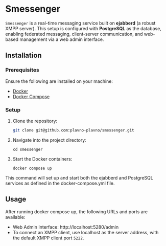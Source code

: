 # Smessenger

`Smessenger` is a real-time messaging service built on **ejabberd** (a robust XMPP server). This setup is configured with **PostgreSQL** as the database, enabling federated messaging, client-server communication, and web-based management via a web admin interface.

## Installation

### Prerequisites
Ensure the following are installed on your machine:
- [Docker](https://docs.docker.com/get-docker/)
- [Docker Compose](https://docs.docker.com/compose/install/)

### Setup

1. Clone the repository:
   ```bash
   git clone git@github.com:plavno-plavno/smessenger.git
   ```
2. Navigate into the project directory:
    ```
    cd smessenger
    ```
3. Start the Docker containers:
    ```
    docker compose up
    ```
This command will set up and start both the ejabberd and PostgreSQL services as defined in the docker-compose.yml file.
## Usage
After running docker compose up, the following URLs and ports are available:

- Web Admin Interface: http://localhost:5280/admin
- To connect an XMPP client, use localhost as the server address, with the default XMPP client port `5222`.

